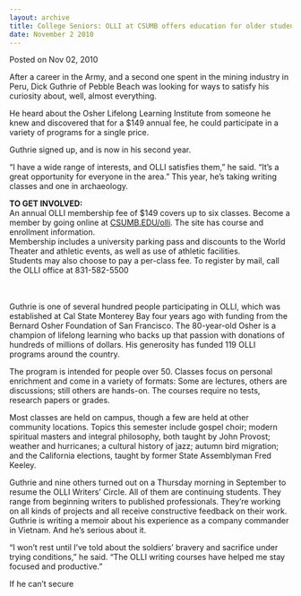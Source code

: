 ```yaml
---
layout: archive
title: College Seniors: OLLI at CSUMB offers education for older students
date: November 2 2010
---
```





<span class="date">Posted on Nov 02, 2010    </span>
<p>After a career in the Army, and a second one spent in the mining
industry in Peru, Dick Guthrie of Pebble Beach was looking for ways
to satisfy his curiosity about, well, almost everything.</p>
<p>He heard about the Osher Lifelong Learning Institute from
someone he knew and discovered that for a $149 annual fee, he could
participate in a variety of programs for a single price.</p>
<p>Guthrie signed up, and is now in his second year.</p>
<p>&#x201C;I have a wide range of interests, and OLLI satisfies them,&#x201D; he
said. &#x201C;It&#x2019;s a great opportunity for everyone in the area.&#x201D; This
year, he&#x2019;s taking writing classes and one in archaeology.</p>
<p class="pullquote"><strong>TO GET INVOLVED:</strong><br>
An annual OLLI membership fee of $149 covers up to six classes.
Become a member by going online at <a href="http://news.csumb.edu/node/9305" rel="nofollow">CSUMB.EDU/olli</a>. The site has course and enrollment
information.<br>
Membership includes a university parking pass and discounts to the
World Theater and athletic events, as well as use of athletic
facilities.<br>
Students may also choose to pay a per-class fee. To register by
mail, call the OLLI office at 831-582-5500</br></br></br></p>
<p>Guthrie is one of several hundred people participating in OLLI,
which was established at Cal State Monterey Bay four years ago with
funding from the Bernard Osher Foundation of San Francisco. The
80-year-old Osher is a champion of lifelong learning who backs up
that passion with donations of hundreds of millions of dollars. His
generosity has funded 119 OLLI programs around the country.</p>
<p>The program is intended for people over 50. Classes focus on
personal enrichment and come in a variety of formats: Some are
lectures, others are discussions; still others are hands-on. The
courses require no tests, research papers or grades.</p>
<p>Most classes are held on campus, though a few are held at other
community locations. Topics this semester include gospel choir;
modern spiritual masters and integral philosophy, both taught by
John Provost; weather and hurricanes; a cultural history of jazz;
autumn bird migration; and the California elections, taught by
former State Assemblyman Fred Keeley.</p>
<p>Guthrie and nine others turned out on a Thursday morning in
September to resume the OLLI Writers&#x2019; Circle. All of them are
continuing students. They range from beginning writers to published
professionals. They&#x2019;re working on all kinds of projects and all
receive constructive feedback on their work. Guthrie is writing a
memoir about his experience as a company commander in Vietnam. And
he&#x2019;s serious about it.</p>
<p>&#x201C;I won&#x2019;t rest until I&#x2019;ve told about the soldiers&#x2019; bravery and
sacrifice under trying conditions,&#x201D; he said. &#x201C;The OLLI writing
courses have helped me stay focused and productive.&#x201D;</p>
<p>If he can&#x2019;t secure </p>